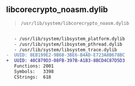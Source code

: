 ## libcorecrypto_noasm.dylib

> `/usr/lib/system/libcorecrypto_noasm.dylib`

```diff

   - /usr/lib/system/libsystem_platform.dylib
   - /usr/lib/system/libsystem_pthread.dylib
   - /usr/lib/system/libsystem_trace.dylib
-  UUID: 8EB199E2-9B68-3BE6-B4AD-E723A8B678BC
+  UUID: 40C879D3-08FB-397B-A1B3-8BCD4C87D5D3
   Functions: 2001
   Symbols:   3398
   CStrings:  618

```
